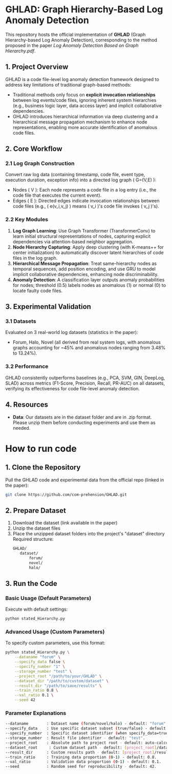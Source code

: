 # GHLAD: Graph Hierarchy-Based Log Anomaly Detection
This repository hosts the official implementation of **GHLAD** (Graph Hierarchy-based Log Anomaly Detection), corresponding to the method proposed in the paper *Log Anomaly Detection Based on Graph Hierarchy.pdf*.


## 1. Project Overview
GHLAD is a code file-level log anomaly detection framework designed to address key limitations of traditional graph-based methods:  
- Traditional methods only focus on **explicit invocation relationships** between log events/code files, ignoring inherent system hierarchies (e.g., business logic layer, data access layer) and implicit collaborative dependencies.  
- GHLAD introduces hierarchical information via deep clustering and a hierarchical message propagation mechanism to enhance node representations, enabling more accurate identification of anomalous code files.


## 2. Core Workflow
### 2.1 Log Graph Construction
Convert raw log data (containing timestamp, code file, event type, execution duration, exception info) into a directed log graph \( G=(V,E) \):  
- Nodes \( V \): Each node represents a code file in a log entry (i.e., the code file that executes the current event).  
- Edges \( E \): Directed edges indicate invocation relationships between code files (e.g., \( e(v_i,v_j) \) means \( v_i \)'s code file invokes \( v_j \)'s).

### 2.2 Key Modules
1. **Log Graph Learning**: Use Graph Transformer (TransformerConv) to learn initial structural representations of nodes, capturing explicit dependencies via attention-based neighbor aggregation.  
2. **Node Hierarchy Capturing**: Apply deep clustering (with K-means++ for center initialization) to automatically discover latent hierarchies of code files in the log graph.  
3. **Hierarchical Message Propagation**: Treat same-hierarchy nodes as temporal sequences, add position encoding, and use GRU to model implicit collaborative dependencies, enhancing node discriminability.  
4. **Anomaly Detection**: A classification layer outputs anomaly probabilities for nodes; threshold (0.5) labels nodes as anomalous (1) or normal (0) to locate faulty code files.


## 3. Experimental Validation
### 3.1 Datasets
Evaluated on 3 real-world log datasets (statistics in the paper):  
- Forum, Halo, Novel (all derived from real system logs, with anomalous graphs accounting for ~45% and anomalous nodes ranging from 3.48% to 13.24%).

### 3.2 Performance
GHLAD consistently outperforms baselines (e.g., PCA, SVM, GIN, DeepLog, SLAD) across metrics (F1-Score, Precision, Recall, PR-AUC) on all datasets, verifying its effectiveness for code file-level anomaly detection.


## 4. Resources
- **Data**: Our datasets are in the dataset folder and are in .zip format. Please unzip them before conducting experiments and use them as needed.

# How to run code

## 1. Clone the Repository
Pull the GHLAD code and experimental data from the official repo (linked in the paper):
```bash
git clone https://github.com/com-prehension/GHLAD.git
```

## 2. Prepare Dataset
1. Download the dataset (link available in the paper)
2. Unzip the dataset files
3. Place the unzipped dataset folders into the project's "dataset" directory
   Required structure:
   ```bash
   GHLAD/
      dataset/
          forum/
          novel/
          halo/
   ```


## 3. Run the Code

### Basic Usage (Default Parameters)
Execute with default settings:
```bash
python stated_Hierarchy.py
```


### Advanced Usage (Custom Parameters)
To specify custom parameters, use this format:
```bash
python stated_Hierarchy.py \
    --dataname "forum" \
    --specify_data false \
    --specify_number "1" \
    --storage_number "test" \
    --project_root "/path/to/your/GHLAD" \
    --dataset_dir "/path/to/custom/dataset" \
    --result_dir "/path/to/save/results" \
    --train_ratio 0.8 \
    --val_ratio 0.1 \
    --seed 42
```


### Parameter Explanations
```bash
--dataname        : Dataset name (forum/novel/halo) - default: "forum".
--specify_data    : Use specific dataset subset (true/false) - default: false.
--specify_number  : Specific dataset identifier (when specify_data=true) - default: "1".
--storage_number  : Result file identifier - default: "test".
--project_root    : Absolute path to project root - default: auto-calculated.
--dataset_root     : Custom dataset path - default: [project_root]/dataset.
--result_dir      : Custom results path - default: [project_root]/result.
--train_ratio     : Training data proportion (0-1) - default: 0.8.
--val_ratio       : Validation data proportion (0-1) - default: 0.1.
--seed            : Random seed for reproducibility - default: 42.
```


